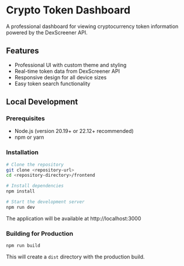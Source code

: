 # Crypto Token Dashboard

A professional dashboard for viewing cryptocurrency token information powered by the DexScreener API.

## Features

- Professional UI with custom theme and styling
- Real-time token data from DexScreener API
- Responsive design for all device sizes
- Easy token search functionality

## Local Development

### Prerequisites

- Node.js (version 20.19+ or 22.12+ recommended)
- npm or yarn

### Installation

```bash
# Clone the repository
git clone <repository-url>
cd <repository-directory>/frontend

# Install dependencies
npm install

# Start the development server
npm run dev
```

The application will be available at http://localhost:3000

### Building for Production

```bash
npm run build
```

This will create a `dist` directory with the production build.
